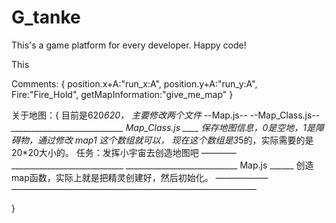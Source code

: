 # G_tanke
This's a game platform for every developer.
Happy code!

This

Comments:
{
  position.x+A:"run_x:A",
  position.y+A:"run_y:A",
  Fire:"Fire_Hold",
  getMapInformation:"give_me_map"
}


关于地图：{
	目前是620*620，
	主要修改两个文件
	-*-Map.js-*-
	-*-Map_Class.js-*-
	____________________________
	Map_Class.js
	____
	保存地图信息，0是空地，1是障碍物，通过修改 map1 这个数组就可以，
	现在这个数组是3*5的，实际需要的是20*20大小的。
	任务：发挥小宇宙去创造地图吧
	————
	____________________________
	____________________________
	Map.js
	______
	创造map函数，实际上就是把精灵创建好，然后初始化。
	——————
	————————————————————————————

}
